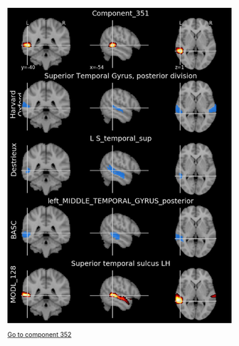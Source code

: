


![351](preliminary/351.jpg "Component 351")

[Go to component 352](https://parietal-inria.github.io/MODL_atlas/512/352 "Component 352")